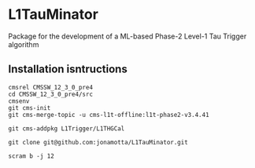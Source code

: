 # L1TauMinator

Package for the development of a ML-based Phase-2 Level-1 Tau Trigger algorithm

## Installation isntructions

```shell
cmsrel CMSSW_12_3_0_pre4
cd CMSSW_12_3_0_pre4/src
cmsenv
git cms-init
git cms-merge-topic -u cms-l1t-offline:l1t-phase2-v3.4.41

git cms-addpkg L1Trigger/L1THGCal

git clone git@github.com:jonamotta/L1TauMinator.git

scram b -j 12
```